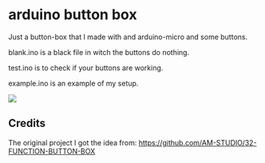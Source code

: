 # arduino button box

Just a button-box that I made with and arduino-micro and some buttons.

blank.ino is a black file in witch the buttons do nothing.

test.ino is to check if your buttons are working.

example.ino is an example of my setup.

<img src="https://i.imgur.com/rfScqmV.jpeg" />

## Credits
The original project I got the idea from: https://github.com/AM-STUDIO/32-FUNCTION-BUTTON-BOX
